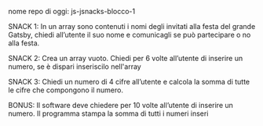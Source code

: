nome repo di oggi: js-jsnacks-blocco-1

SNACK 1:
In un array sono contenuti i nomi degli invitati alla festa del grande Gatsby, chiedi all’utente il suo nome e comunicagli se può partecipare o no alla festa.


SNACK 2:
Crea un array vuoto.
Chiedi per 6 volte all’utente di inserire un numero, se è dispari inseriscilo nell'array


SNACK 3:
Chiedi un numero di 4 cifre all’utente
e calcola la somma di tutte le cifre che compongono il numero.

BONUS:
Il software deve chiedere per 10 volte all’utente di inserire un numero.
Il programma stampa la somma di tutti i numeri inseri
